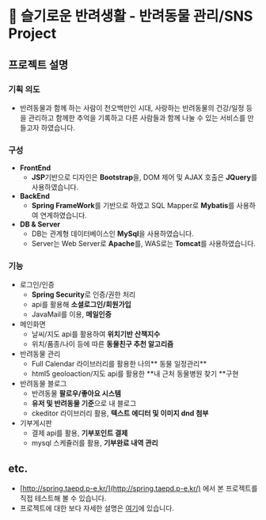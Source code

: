 # **🐶 슬기로운 반려생활 - 반려동물 관리/SNS Project**


## **프로젝트 설명**


### **기획 의도**

- 반려동물과 함께 하는 사람이 천오백만인 시대, 사랑하는 반려동물의 건강/일정 등을 관리하고 함께한 추억을 기록하고 다른 사람들과 함께 나눌 수 있는 서비스를 만들고자 하였습니다.


### **구성**

- **FrontEnd**
    - **JSP**기반으로 디자인은 **Bootstrap**을, DOM 제어 및 AJAX 호출은 **JQuery**를 사용하였습니다.
- **BackEnd**
    - **Spring FrameWork**를 기반으로 하였고 SQL Mapper로 **Mybatis**를 사용하여 연계하였습니다.
- **DB & Server**
	- DB는 관계형 데이터베이스인 **MySql**을 사용하였습니다.
    - Server는 Web Server로 **Apache**를, WAS로는 **Tomcat**를 사용하였습니다.


### 기능

- 로그인/인증
	- **Spring Security**로 인증/권한 처리 
	- api를 활용해 **소셜로그인/회원가입** 
    - JavaMail를 이용, **메일인증**
- 메인화면
	- 날씨/지도 api를 활용하여 **위치기반 산책지수** 
    - 위치/품종/나이 등에 따른 **동물친구 추천 알고리즘**
- 반려동물 관리
	- Full Calendar 라이브러리를 활용한 나의** 동물 일정관리**
    - html5 geoloaction/지도 api를 활용한 **내 근처 동물병원 찾기 **구현
- 반려동물 블로그
	- 반려동물 **팔로우/좋아요 시스템**
    - **유저 및 반려동물 기준**으로 내 블로그
    - ckeditor 라이브러리 활용, **텍스트 에디터 및 이미지 dnd 첨부**
- 기부게시판
	- 결제 api를 활용, **기부포인트 결제**
    - mysql 스케쥴러를 활용, **기부완료 내역 관리**

## etc.

- [http://spring.taepd.p-e.kr/](http://spring.taepd.p-e.kr/) 에서 본 프로젝트를 직접 테스트해 볼 수 있습니다.
- 프로젝트에 대한 보다 자세한 설명은 [여기](https://www.notion.so/taepd/98776343ed3d4a9ea05f2e05d507be6f)에 있습니다.
